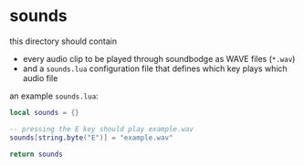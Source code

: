# sounds
this directory should contain
- every audio clip to be played through soundbodge as WAVE files (`*.wav`)
- and a `sounds.lua` configuration file that defines which key plays which audio file

an example `sounds.lua`:
```lua
local sounds = {}

-- pressing the E key should play example.wav
sounds[string.byte("E")] = "example.wav"

return sounds
```
